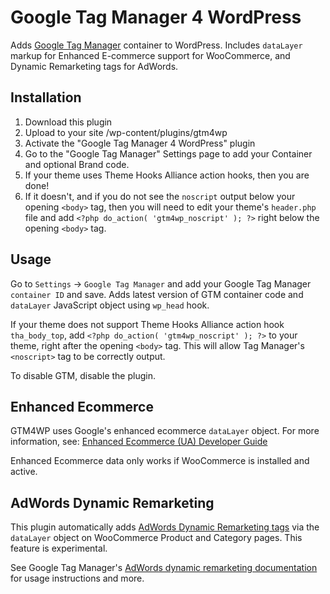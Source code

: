 # Google Tag Manager 4 WordPress #

Adds [Google Tag Manager](https://tagmanager.google.com/) container to WordPress. Includes `dataLayer` markup for Enhanced E-commerce support for WooCommerce, and Dynamic Remarketing tags for AdWords.

## Installation ##

1. Download this plugin
2. Upload to your site /wp-content/plugins/gtm4wp
3. Activate the "Google Tag Manager 4 WordPress" plugin
4. Go to the "Google Tag Manager" Settings page to add your Container and optional Brand code.
5. If your theme uses Theme Hooks Alliance action hooks, then you are done!
6. If it doesn't, and if you do not see the `noscript` output below your opening `<body>` tag, then you will need to edit your theme's `header.php` file and add `<?php do_action( 'gtm4wp_noscript' ); ?>` right below the opening `<body>` tag.

## Usage ##

Go to `Settings` -> `Google Tag Manager` and add your Google Tag Manager `container ID` and save.
Adds latest version of GTM container code and `dataLayer` JavaScript object using `wp_head` hook.

If your theme does not support Theme Hooks Alliance action hook `tha_body_top`, add `<?php do_action( 'gtm4wp_noscript' ); ?>` to your theme, right after the opening `<body>` tag. This will allow Tag Manager's `<noscript>` tag to be correctly output.

To disable GTM, disable the plugin.

## Enhanced Ecommerce ##

GTM4WP uses Google's enhanced ecommerce `dataLayer` object. For more information, see: [Enhanced Ecommerce (UA) Developer Guide](https://developers.google.com/tag-manager/enhanced-ecommerce)

Enhanced Ecommerce data only works if WooCommerce is installed and active.

## AdWords Dynamic Remarketing ##

This plugin automatically adds [AdWords Dynamic Remarketing tags](https://support.google.com/adwords/answer/3103357?hl=en) via the `dataLayer` object on WooCommerce Product and Category pages. This feature is experimental.

See Google Tag Manager's [AdWords dynamic remarketing documentation](https://support.google.com/tagmanager/answer/6106009?hl=en) for usage instructions and more.